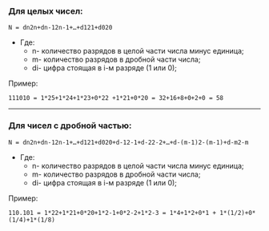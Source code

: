 ### Для целых чисел:
```
N = dn2n+dn-12n-1+…+d121+d020
```
+ Где:
    + n- количество разрядов в целой части числа минус единица;
    + m- количество разрядов в дробной части числа;
    + di- цифра стоящая в i-м разряде (1 или 0);

Пример:
```
111010 = 1*25+1*24+1*23+0*22 +1*21+0*20 = 32+16+8+0+2+0 = 58
```



--------------------------------------------------------------------------------------------


### Для чисел с дробной частью:
```
N = dn2n+dn-12n-1+…+d121+d020+d-12-1+d-22-2+…+d-(m-1)2-(m-1)+d-m2-m
```
+ Где:
    + n- количество разрядов в целой части числа минус единица;
    + m- количество разрядов в дробной части числа;
    + di- цифра стоящая в i-м разряде (1 или 0);

Пример:
```
110.101 = 1*22+1*21+0*20+1*2-1+0*2-2+1*2-3 = 1*4+1*2+0*1 + 1*(1/2)+0*(1/4)+1*(1/8)
```
